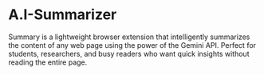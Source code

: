 # A.I-Summarizer
Summary is a lightweight browser extension that intelligently summarizes the content of any web page using the power of the Gemini API. Perfect for students, researchers, and busy readers who want quick insights without reading the entire page.
